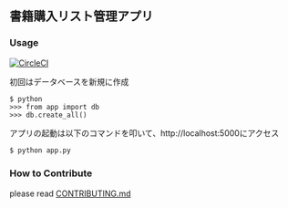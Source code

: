 ## 書籍購入リスト管理アプリ

### Usage

[![CircleCI](https://circleci.com/gh/msrks/circle_ci_test.svg?style=svg)](https://circleci.com/gh/msrks/circle_ci_test)

初回はデータベースを新規に作成

```
$ python
>>> from app import db
>>> db.create_all()
```

アプリの起動は以下のコマンドを叩いて、http://localhost:5000にアクセス

```bash
$ python app.py
```

### How to Contribute

please read [CONTRIBUTING.md](CONTRIBUTING.md) 